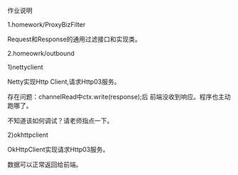 
作业说明

1.homework/ProxyBizFilter

Request和Response的通用过滤接口和实现类。



2.homeowrk/outbound

1)nettyclient

Netty实现Http Client,请求Http03服务。

存在问题：channelRead中ctx.write(response);后
前端没收到响应。程序也主动跑哪了。

不知道该如何调试？请老师指点一下。

2)okhttpclient

OkHttpClient实现请求Http03服务。

数据可以正常返回给前端。
